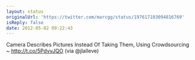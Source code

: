 ```yaml
---
layout: status
originalUrl: 'https://twitter.com/marcgg/status/197617103094816769'
isReply: false
date: 2012-05-02 09:22:43
---
```


Camera Describes Pictures Instead Of Taking Them, Using Crowdsourcing ~ http://t.co/5PdvvJQO (via @jlalleve)
